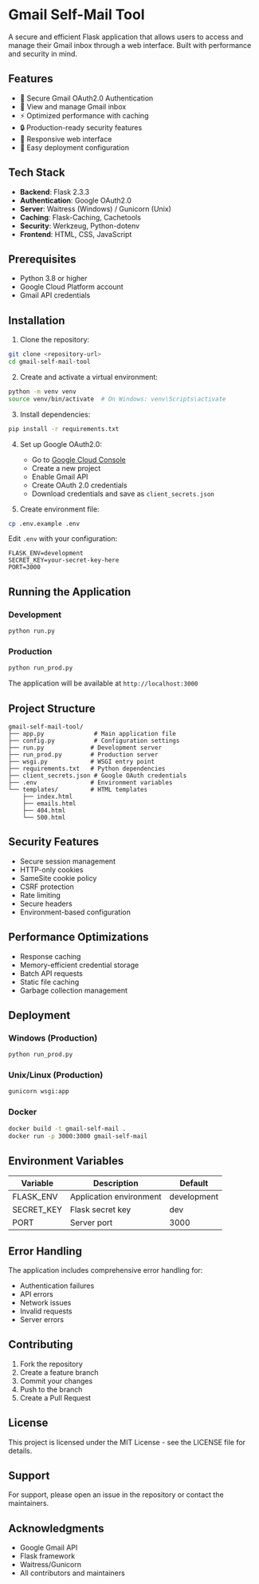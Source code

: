 # Gmail Self-Mail Tool

A secure and efficient Flask application that allows users to access and manage their Gmail inbox through a web interface. Built with performance and security in mind.

## Features

- 🔐 Secure Gmail OAuth2.0 Authentication
- 📧 View and manage Gmail inbox
- ⚡ Optimized performance with caching
- 🔒 Production-ready security features
- 📱 Responsive web interface
- 🚀 Easy deployment configuration

## Tech Stack

- **Backend**: Flask 2.3.3
- **Authentication**: Google OAuth2.0
- **Server**: Waitress (Windows) / Gunicorn (Unix)
- **Caching**: Flask-Caching, Cachetools
- **Security**: Werkzeug, Python-dotenv
- **Frontend**: HTML, CSS, JavaScript

## Prerequisites

- Python 3.8 or higher
- Google Cloud Platform account
- Gmail API credentials

## Installation

1. Clone the repository:
```bash
git clone <repository-url>
cd gmail-self-mail-tool
```

2. Create and activate a virtual environment:
```bash
python -m venv venv
source venv/bin/activate  # On Windows: venv\Scripts\activate
```

3. Install dependencies:
```bash
pip install -r requirements.txt
```

4. Set up Google OAuth2.0:
   - Go to [Google Cloud Console](https://console.cloud.google.com)
   - Create a new project
   - Enable Gmail API
   - Create OAuth 2.0 credentials
   - Download credentials and save as `client_secrets.json`

5. Create environment file:
```bash
cp .env.example .env
```
Edit `.env` with your configuration:
```
FLASK_ENV=development
SECRET_KEY=your-secret-key-here
PORT=3000
```

## Running the Application

### Development
```bash
python run.py
```

### Production
```bash
python run_prod.py
```

The application will be available at `http://localhost:3000`

## Project Structure

```
gmail-self-mail-tool/
├── app.py              # Main application file
├── config.py           # Configuration settings
├── run.py             # Development server
├── run_prod.py        # Production server
├── wsgi.py            # WSGI entry point
├── requirements.txt   # Python dependencies
├── client_secrets.json # Google OAuth credentials
├── .env               # Environment variables
└── templates/         # HTML templates
    ├── index.html
    ├── emails.html
    ├── 404.html
    └── 500.html
```

## Security Features

- Secure session management
- HTTP-only cookies
- SameSite cookie policy
- CSRF protection
- Rate limiting
- Secure headers
- Environment-based configuration

## Performance Optimizations

- Response caching
- Memory-efficient credential storage
- Batch API requests
- Static file caching
- Garbage collection management

## Deployment

### Windows (Production)
```bash
python run_prod.py
```

### Unix/Linux (Production)
```bash
gunicorn wsgi:app
```

### Docker
```bash
docker build -t gmail-self-mail .
docker run -p 3000:3000 gmail-self-mail
```

## Environment Variables

| Variable | Description | Default |
|----------|-------------|---------|
| FLASK_ENV | Application environment | development |
| SECRET_KEY | Flask secret key | dev |
| PORT | Server port | 3000 |

## Error Handling

The application includes comprehensive error handling for:
- Authentication failures
- API errors
- Network issues
- Invalid requests
- Server errors

## Contributing

1. Fork the repository
2. Create a feature branch
3. Commit your changes
4. Push to the branch
5. Create a Pull Request

## License

This project is licensed under the MIT License - see the LICENSE file for details.

## Support

For support, please open an issue in the repository or contact the maintainers.

## Acknowledgments

- Google Gmail API
- Flask framework
- Waitress/Gunicorn
- All contributors and maintainers 